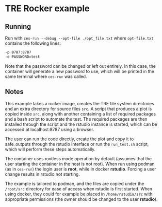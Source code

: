 # TRE Rocker example

## Running

Run with `ces-run --debug --opt-file ./opt_file.txt` where `opt-file.txt` contains the following lines:

```txt
-p 8787:8787
-e PASSWORD=test
```

Note that the password can be changed or left out entirely. In this case, the container will generate a new password to use, which will be printed in the same terminal where `ces-run` was called.

## Notes

This example takes a rocker image, creates the TRE file system directories and an extra directory for source files `src`. A script that produces a plot is copied inside `src`, along with another containing a list of required packages and a bash script to automate the test. The required packages are then installed through the script and the rstudio instance is started, which can be accessed at localhost:8787 using a browser.

The user can run the code directly, create the plot and copy it to safe_outputs through the rstudio interface or run the `run_test.sh` script, which will perform these steps automatically.

The container uses rootless mode operation by default (assumes that the user starting the container in the host is not root). When run using podman (as in `ces-run`) the login user is **root**, while in docker **rstudio**. Forcing a user change results in rstudio not starting.

The example is tailored to podman, and the files are copied under the `/root/src` directory for ease of access when rstudio is first started. When using docker, they could for example be placed in `/home/rstudio/src` with appropriate permissions (the owner should be changed to the user **rstudio**).

